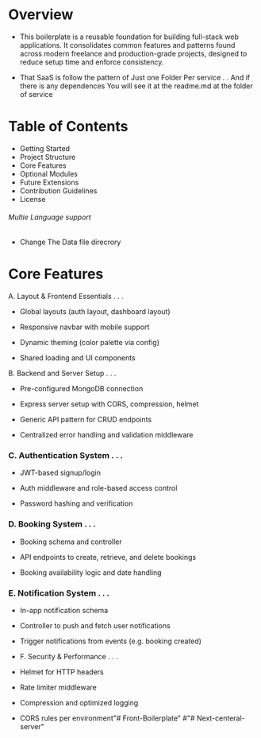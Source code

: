 # Overview
- This boilerplate is a reusable foundation for building full-stack web applications. It consolidates common features and patterns found across modern freelance and production-grade projects, designed to reduce setup time and enforce consistency.

- That SaaS is follow the pattern of Just one Folder Per service . . And if there is any dependences You will see it at the readme.md at the folder of service  

# Table of Contents
-  Getting Started
- Project Structure
- Core Features
- Optional Modules
- Future Extensions
- Contribution Guidelines
- License

###### Multie Language support 
- Change The Data file direcrory

# Core Features
A. Layout & Frontend Essentials . . . 
- Global layouts (auth layout, dashboard layout)

- Responsive navbar with mobile support

- Dynamic theming (color palette via config)

- Shared loading and UI components

B. Backend and Server Setup . . . 
- Pre-configured MongoDB connection

- Express server setup with CORS, compression, helmet

- Generic API pattern for CRUD endpoints

- Centralized error handling and validation middleware

### C. Authentication System . . . 
- JWT-based signup/login

- Auth middleware and role-based access control

- Password hashing and verification

### D. Booking System . . . 
- Booking schema and controller

- API endpoints to create, retrieve, and delete bookings

- Booking availability logic and date handling

### E. Notification System . . . 
- In-app notification schema

- Controller to push and fetch user notifications

- Trigger notifications from events (e.g. booking created)

- F. Security & Performance . . . 
- Helmet for HTTP headers

- Rate limiter middleware

- Compression and optimized logging

- CORS rules per environment"# Front-Boilerplate" 
#"# Next-centeral-server" 
